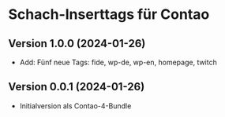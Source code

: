 # Schach-Inserttags für Contao

## Version 1.0.0 (2024-01-26)

* Add: Fünf neue Tags: fide, wp-de, wp-en, homepage, twitch

## Version 0.0.1 (2024-01-26)

* Initialversion als Contao-4-Bundle
